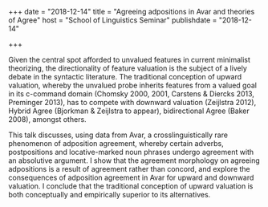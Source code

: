 +++
date = "2018-12-14"
title = "Agreeing adpositions in Avar and theories of Agree"
host = "School of Linguistics Seminar"
publishdate = "2018-12-14"

+++

Given the central spot afforded to unvalued features in current
minimalist theorizing, the directionality of feature valuation is the
subject of a lively debate in the syntactic literature. The
traditional conception of upward valuation, whereby the unvalued probe
inherits features from a valued goal in its c-command domain (Chomsky
2000, 2001, Carstens & Diercks 2013, Preminger 2013), has to compete
with downward valuation (Zeijlstra 2012), Hybrid Agree (Bjorkman &
Zeijlstra to appear), bidirectional Agree (Baker 2008), amongst others.

This talk discusses, using data from Avar, a crosslinguistically rare
phenomenon of adposition agreement, whereby certain adverbs,
postpositions and locative-marked noun phrases undergo agreement with
an absolutive argument. I show that the agreement morphology on
agreeing adpositions is a result of agreement rather than concord, and
explore the consequences of adposition agreement in Avar for upward
and downward valuation. I conclude that the traditional conception of
upward valuation is both conceptually and empirically superior to its
alternatives.



